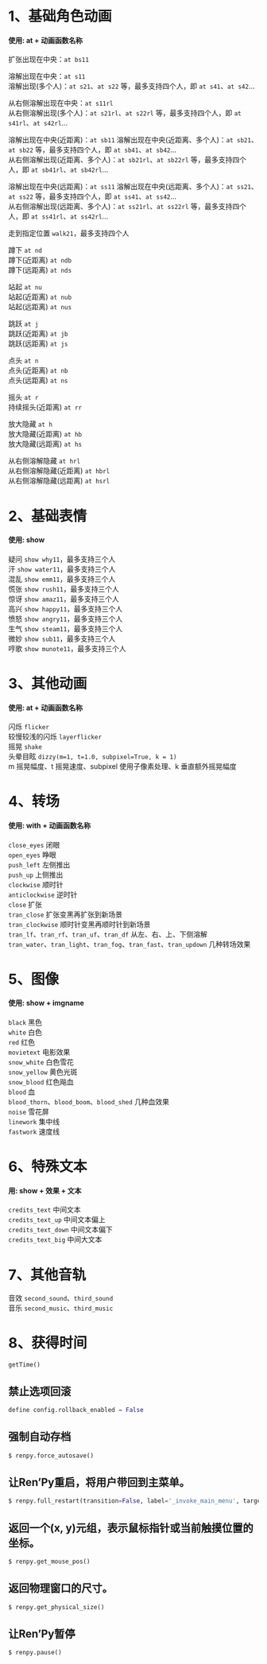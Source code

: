 # 1、基础角色动画  
#### 使用: at + 动画函数名称  

扩张出现在中央：`at bs11`  

溶解出现在中央：`at s11`  
溶解出现(多个人)：`at s21`、`at s22` 等，最多支持四个人，即 `at s41`、`at s42`...  

从右侧溶解出现在中央：`at s11rl`  
从右侧溶解出现(多个人)：`at s21rl`、`at s22rl` 等，最多支持四个人，即 `at s41rl`、`at s42rl`...  

溶解出现在中央(近距离)：`at sb11` 
溶解出现在中央(近距离、多个人)：`at sb21`、`at sb22` 等，最多支持四个人，即 `at sb41`、`at sb42`...  
从右侧溶解出现(近距离、多个人)：`at sb21rl`、`at sb22rl` 等，最多支持四个人，即 `at sb41rl`、`at sb42rl`...  

溶解出现在中央(远距离)：`at ss11`
溶解出现在中央(远距离、多个人)：`at ss21`、`at ss22` 等，最多支持四个人，即 `at ss41`、`at ss42`...  
从右侧溶解出现(远距离、多个人)：`at ss21rl`、`at ss22rl` 等，最多支持四个人，即 `at ss41rl`、`at ss42rl`...  

走到指定位置 `walk21`，最多支持四个人  

蹲下 `at nd`  
蹲下(近距离) `at ndb`  
蹲下(远距离) `at nds`  

站起 `at nu`  
站起(近距离) `at nub`  
站起(远距离) `at nus`  

跳跃 `at j`  
跳跃(近距离) `at jb`  
跳跃(远距离) `at js`  

点头 `at n`  
点头(近距离) `at nb`  
点头(远距离) `at ns`  

摇头 `at r`  
持续摇头(近距离) `at rr`  

放大隐藏 `at h`  
放大隐藏(近距离) `at hb`  
放大隐藏(远距离) `at hs`  

从右侧溶解隐藏 `at hrl`  
从右侧溶解隐藏(近距离) `at hbrl`  
从右侧溶解隐藏(远距离) `at hsrl`  

# 2、基础表情
#### 使用: show  
疑问 `show why11`，最多支持三个人  
汗 `show water11`，最多支持三个人  
混乱 `show emm11`，最多支持三个人  
慌张 `show rush11`，最多支持三个人  
惊讶 `show amaz11`，最多支持三个人  
高兴 `show happy11`，最多支持三个人  
愤怒 `show angry11`，最多支持三个人  
生气 `show steam11`，最多支持三个人  
微妙 `show sub11`，最多支持三个人  
哼歌 `show munote11`，最多支持三个人  

# 3、其他动画  
#### 使用: at + 动画函数名称  
闪烁 `flicker`  
较慢较浅的闪烁 `layerflicker`  
摇晃 `shake`  
头晕目眩 `dizzy(m=1, t=1.0, subpixel=True, k = 1)`  
m 摇晃幅度、t 摇晃速度、subpixel 使用子像素处理、k 垂直额外摇晃幅度  

# 4、转场  
#### 使用: with + 动画函数名称  
`close_eyes` 闭眼  
`open_eyes` 睁眼  
`push_left` 左侧推出  
`push_up` 上侧推出  
`clockwise` 顺时针  
`anticlockwise` 逆时针  
`close` 扩张  
`tran_close` 扩张变黑再扩张到新场景  
`tran_clockwise` 顺时针变黑再顺时针到新场景  
`tran_lf`、`tran_rf`、`tran_uf`、`tran_df` 从左、右、上、下侧溶解  
`tran_water`、`tran_light`、`tran_fog`、`tran_fast`、`tran_updown` 几种转场效果  

# 5、图像  
#### 使用: show + imgname
`black` 黑色  
`white` 白色  
`red` 红色  
`movietext` 电影效果  
`snow_white` 白色雪花  
`snow_yellow` 黄色光斑  
`snow_blood` 红色飚血  
`blood` 血  
`blood_thorn`、`blood_boom`、`blood_shed` 几种血效果  
`noise` 雪花屏  
`linework` 集中线  
`fastwork` 速度线  

# 6、特殊文本  
#### 用: show + 效果 + 文本  
`credits_text` 中间文本  
`credits_text_up` 中间文本偏上  
`credits_text_down` 中间文本偏下  
`credits_text_big` 中间大文本  



# 7、其他音轨  
音效 `second_sound`、`third_sound`  
音乐 `second_music`、`third_music`  

# 8、获得时间  
`getTime()`  

## 禁止选项回滚  
```Python
define config.rollback_enabled = False
```

## 强制自动存档  
```Python
$ renpy.force_autosave()
```

## 让Ren’Py重启，将用户带回到主菜单。  
```Python
$ renpy.full_restart(transition=False, label='_invoke_main_menu', target='_main_menu')
```

## 返回一个(x, y)元组，表示鼠标指针或当前触摸位置的坐标。  
```Python
$ renpy.get_mouse_pos()
```

## 返回物理窗口的尺寸。  
```Python
$ renpy.get_physical_size()
```

## 让Ren’Py暂停  
```Python
$ renpy.pause()
```